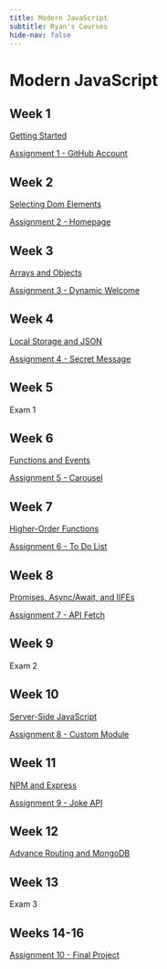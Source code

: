 ```yaml
---
title: Modern JavaScript
subtitle: Ryan's Courses
hide-nav: false
---
```


# Modern JavaScript

## Week 1

[Getting Started](/appel/modern-javascript/getting-started)

[Assignment 1 - GitHub Account](/appel/modern-javascript/assignments/github-account)

## Week 2

[Selecting Dom Elements](/appel/modern-javascript/selecting-dom-elements)

[Assignment 2 - Homepage](/appel/modern-javascript/assignments/homepage)

## Week 3

[Arrays and Objects](/appel/modern-javascript/arrays-and-objects)

[Assignment 3 - Dynamic Welcome](/appel/modern-javascript/assignments/dynamic-welcome)

## Week 4

[Local Storage and JSON](/appel/modern-javascript/local-storage-and-json)

[Assignment 4 - Secret Message](/appel/modern-javascript/assignments/secret-message)

## Week 5

Exam 1

## Week 6

[Functions and Events](/appel/modern-javascript/functions-and-events)

[Assignment 5 - Carousel](/appel/modern-javascript/assignments/carousel)

## Week 7

[Higher-Order Functions](/appel/modern-javascript/higher-order-functions)

[Assignment 6 - To Do List](/appel/modern-javascript/assignments/to-do-list)

## Week 8

[Promises, Async/Await, and IIFEs](/appel/modern-javascript/promises-async-await-iifes)

[Assignment 7 - API Fetch](/appel/modern-javascript/assignments/api-fetch) 

## Week 9

Exam 2

## Week 10

[Server-Side JavaScript](/appel/modern-javascript/server-side-javascript)

[Assignment 8 - Custom Module](/appel/modern-javascript/assignments/)

## Week 11

[NPM and Express](/appel/modern-javascript/npm-and-express)

[Assignment 9 - Joke API](/appel/modern-javascript/assignments/joke-api)

## Week 12

[Advance Routing and MongoDB](/appel/modern-javascript/modules-and-routing)

## Week 13

Exam 3

## Weeks 14-16

[Assignment 10 - Final Project](/appel/modern-javascript/assignments/final-project)
